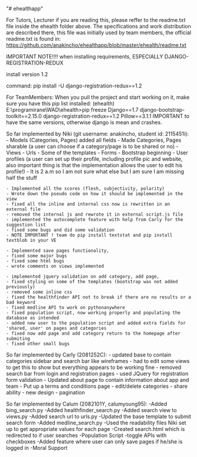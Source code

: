 "# ehealthapp"

For Tutors, Lecturer if you are reading this, please reffer to the readme.txt file inside the ehealth
folder above. The specifications and work distribution are described there, this file
was initially used by team members, the official readme.txt is found in: https://github.com/anakincho/ehealthapp/blob/master/ehealth/readme.txt

IMPORTANT NOTE!!!! when installing requirements, ESPECIALLY DJANGO-REGISTRATION-REDUX

install version 1.2

command: pip install -U django-registration-redux==1.2

For TeamMembers: 
	When you pull the project and start working on it, make sure you have this pip list installed:
	(ehealth) E:\programirane\WAD\ehealth>pip freeze
	Django==1.7
	django-bootstrap-toolkit==2.15.0
	django-registration-redux==1.2
	Pillow==3.1.1
	IMPORTANT to have the same versions, otherwise django is mean and crashes.

So far implemented by Niki (git username: anakincho, student id: 2115451i):
	- Models (Categories, Pages) added all fields
	- Made Categories, Pages sharable (a user can choose if a category/page is to be shared or no)
	- Views 
	- Urls
	- Some of the templates
	- Forms
	- Bootstrap beginning
	- User profiles (a user can set up their profile, including profile pic and website, also important thing is that the implementation allows the user to edit his profile!)
	- It is 2 a.m so I am not sure what else but I am sure I am missing half the stuff
	

	- Implemented all the scores (flesh, subjectivity, polarity)
	- Wrote down the pseudo code on how it should be implemented in the view
	- fixed all the inline and internal css now is rewritten in an external file
	- removed the internal js and rewrote it in external script.js file
	- implemented the autocomplete feature with help from Carly for the suggestion list
	- fixed some bugs and did some validation 
	- NOTE IMPORTANT ! team do pip install textstat and pip install textblob in your VE  

	- Implemented save pages functionality,
	- fixed some major bugs
	- fixed some html bugs
	- wrote comments on views implemented

	- implemented jquery validation on add category, add page,
	- fixed styling on some of the templates (bootstrap was not added previously)
	- removed some inline css
	- fixed the healthfinder API not to break if there are no results or a bad keyword
	- fixed medline API to work on pythonanywhere
	- fixed population script, now working properly and populating the database as intended
	- added new user to the population script and added extra fields for 'shared, user' on pages and categories
	- fixed now add page and add category return to the homepage after submiting
	- fixed other small bugs

So far implemented by Carly (2081252C):
	- updated base to contain categories sidebar and search bar like wireframes
	- had to edit some views to get this to show but everything appears to be working fine
	- removed search bar from login and registration pages
	- used JQuery for registration form validation
	- Updated about page to contain information about app and team
	- Put up a terms and conditions page
	- edit/delete categories
	- share ability
	- new design
	- pagination

So far implemented by Calum (2082101Y, calumyoung95):
	-Added bing_search.py
	-Added healthfinder_search.py
	-Added search view to views.py
	-Added search url to urls.py
	-Updated the base template to submit search form
	-Added medline_search.py
	-Used the readability files Niki set up to get appropriate values for each page
	-Created search.html which is redirected to if user searches
	-Population Script
	-toggle APIs with checkboxes
	-Added feature where user can only save pages if he/she is logged in
	-Moral Support
